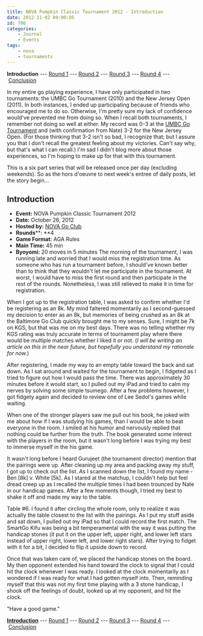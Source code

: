 ```yaml
---
title: NOVA Pumpkin Classic Tournament 2012 - Introduction
date: 2012-11-02 09:00:05
id: 706
categories:
	- Journal
	- Events
tags:
	- nova
	- tournaments
---
```


**Introduction** --- [Round 1](http://www.bengozen.com/nova-pumpkin-classic-tournament-2012-round-1/ "NOVA Pumpkin Classic Tournament 2012 — Round 1") --- [Round 2](http://www.bengozen.com/nova-pumpkin-classic-tournament-2012-round-2/ "NOVA Pumpkin Classic Tournament 2012 — Round 2") --- [Round 3](http://www.bengozen.com/nova-pumpkin-classic-tournament-2012-round-3/ "NOVA Pumpkin Classic Tournament 2012 — Round 3") --- [Round 4](http://www.bengozen.com/nova-pumpkin-classic-tournament-2012-round-4/ "NOVA Pumpkin Classic Tournament 2012 — Round 4") --- [Conclusion](http://www.bengozen.com/nova-pumpkin-classic-tournament-2012-conclusion/ "NOVA Pumpkin Classic Tournament 2012 — Conclusion")

In my entire go playing experience, I have only participated in two tournaments: the UMBC Go Tournament (2010) and the New Jersey Open (2011). In both instances, I ended up participating because of friends who encouraged me to do so. Otherwise, I'm pretty sure my lack of confidence would've prevented me from doing so. When I recall both tournaments, I remember not doing so well at either. My record was 0-3 at the [UMBC Go Tournament](http://www.bengozen.com/first-tournament/ "First Tournament!") and (with confirmation from Nate) 3-2 for the New Jersey Open. (For those thinking that 3-2 isn't so bad, I recognize that; but I assure you that I don't recall the greatest feeling about my victories. Can't say why, but that's what I can recall.) I'm sad I didn't blog more about those experiences, so I'm hoping to make up for that with this tournament.

This is a six part series that will be released once per day (excluding weekends). So as the hors d'oeuvre to next week's entree of daily posts, let the story begin...

<!--more-->

## Introduction

*   **Event:** NOVA Pumpkin Classic Tournament 2012
*   **Date:** October 26, 2012
*   **Hosted by:** [NOVA Go Club](http://novagoclub.org "Nova Go Club Website")
*   **Rounds****: **4
*   **Game Format:** AGA Rules
*   **Main Time:** 45 min
*   **Byoyomi:** 20 moves in 5 minutes
The morning of the tournament, I was running late and worried that I would miss the registration time. As someone who has run a tournament before, I should've known better than to think that they wouldn't let me participate in the tournament. At worst, I would have to miss the first round and then participate in the rest of the rounds. Nonetheless, I was still relieved to make it in time for registration.

When I got up to the registration table, I was asked to confirm whether I'd be registering as an 8k. My mind faltered momentarily as I second-guessed my decision to enter as an 8k, but memories of being crushed as an 8k at the Baltimore Go Club quickly brought me to my senses. Sure, I might be 7k on KGS, but that was me on my best days. There was no telling whether my KGS rating was truly accurate in terms of tournament play where there would be multiple matches whether I liked it or not. (_I will be writing an article on this in the near future, but hopefully you understand my rationale for now._)

After registering, I made my way to an empty table toward the back and sat down. As I sat around and waited for the tournament to begin, I fidgeted as I tried to figure out how I would pass the time. There was approximately 30 minutes before it would start, so I pulled out my iPad and tried to calm my nerves by solving some simple tsumego. After a few problems however, I got fidgety again and decided to review one of Lee Sedol's games while waiting.

When one of the stronger players saw me pull out his book, he joked with me about how if I was studying his games, than I would be able to beat everyone in the room. I smiled at his humor and nervously replied that nothing could be further from the truth. The book generated some interest with the players in the room, but it wasn't long before I was trying my best to immerse myself in the his game.

It wasn't long before I heard Gurujeet (the tournament director) mention that the pairings were up. After cleaning up my area and packing away my stuff, I got up to check out the list. As I scanned down the list, I found my name - Ben [8k] v. White [5k]. As I stared at the matchup, I couldn't help but feel dread creep up as I recalled the multiple times I had been trounced by Nate in our handicap games. After a few moments though, I tried my best to shake it off and made my way to the table.

Table #6\. I found it after circling the whole room, only to realize it was actually the table closest to the list with the pairings. As I put my stuff aside and sat down, I pulled out my iPad so that I could record the first match. The SmartGo Kifu was being a bit temperamental with the way it was putting the handicap stones (it put it on the upper left, upper right, and lower left stars instead of upper right, lower left, and lower right stars). After trying to fidget with it for a bit, I decided to flip it upside down to record.

Once that was taken care of, we placed the handicap stones on the board. My then opponent extended his hand toward the clock to signal that I could hit the clock whenever I was ready. I looked at the clock momentarily as I wondered if I was ready for what I had gotten myself into. Then, reminding myself that this was not my first time playing with a 3 stone handicap, I shook off the feelings of doubt, looked up at my opponent, and hit the clock.

"Have a good game."

<span style="text-decoration: underline;">**Introduction**</span> --- [Round 1](http://www.bengozen.com/nova-pumpkin-classic-tournament-2012-round-1/ "NOVA Pumpkin Classic Tournament 2012 — Round 1") --- [Round 2](http://www.bengozen.com/nova-pumpkin-classic-tournament-2012-round-2/ "NOVA Pumpkin Classic Tournament 2012 — Round 2") --- [Round 3](http://www.bengozen.com/nova-pumpkin-classic-tournament-2012-round-3/ "NOVA Pumpkin Classic Tournament 2012 — Round 3") --- [Round 4](http://www.bengozen.com/nova-pumpkin-classic-tournament-2012-round-4/ "NOVA Pumpkin Classic Tournament 2012 — Round 4") --- [Conclusion](http://www.bengozen.com/nova-pumpkin-classic-tournament-2012-conclusion/ "NOVA Pumpkin Classic Tournament 2012 — Conclusion")
